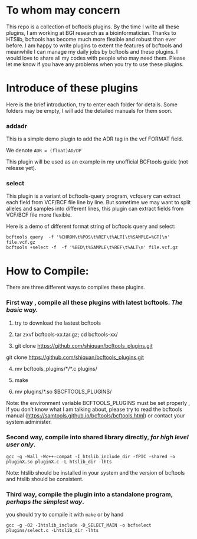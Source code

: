 # To whom may concern

This repo is a collection of bcftools plugins. By the time  I write all these plugins, I am working at BGI research as a bioinformatician. Thanks to HTSlib, bcftools has become much more flexible and robust than ever before. I am happy to write plugins to extent the features of bcftools and meanwhile I can manage my daily jobs by bcftools and these plugins. I would love to share all my codes with people who may need them. Please let me know if you have any problems when you try to use these plugins.



# Introduce of these plugins

Here is the brief introduction, try to enter each folder for details. Some folders may be empty, I will add the detailed manuals for them soon.

### addadr

This is a simple demo plugin to add the ADR tag in the vcf FORMAT field.

We denote `ADR = (float)AD/DP`

This plugin will be used as an example in my unofficial BCFtools guide (not release yet).



### select

This plugin is a variant of bcftools-query program, vcfquery can extract each field from VCF/BCF file line by line. But sometime we may want to split alleles and samples into different lines, this plugin can extract fields from VCF/BCF file more flexible.

Here is a demo of different format string of bcftools query and select:

``` 
bcftools query  -f '%CHROM\t%POS\t%REF\t%ALT[\t%SAMPLE=%GT]\n' file.vcf.gz
bcftools +select -f  -f '%BED\t%SAMPLE\t%REF\t%ALT\n' file.vcf.gz
```



# How to Compile:

There are three different ways to compiles these plugins.

### First way , compile all these plugins with latest bcftools. ***The basic way.***



1)  try to  download the lastest bcftools

2)  tar zxvf bcftools-xx.tar.gz; cd bcftools-xx/

3)  git clone https://github.com/shiquan/bcftools_plugins.git

   git clone https://github.com/shiquan/bcftools_plugins.git

4) mv bcftools_plugins/\*/\*.c  plugins/

5) make

6) mv plugins/*.so $BCFTOOLS_PLUGINS/



Note:  the environment variable BCFTOOLS_PLUGINS must be set properly , if you don’t know what I am talking about, please try to read the bcftools manual (https://samtools.github.io/bcftools/bcftools.html) or contact your system administer.



### Second way, compile into shared library directly, ***for high level user only***.

`gcc -g -Wall -Wc++-compat -I htslib_include_dir -fPIC -shared -o pluginX.so pluginX.c -L htslib_dir -lhts`

Note: htslib should be installed in your system and the version of bcftools and htslib should be consistent.



### Third way, compile the plugin into a standalone program, ***perhaps the simplest way***.

you should try to compile it with  `make` or by hand

`gcc -g -O2 -Ihtslib_include -D_SELECT_MAIN -o bcfselect plugins/select.c -Lhtslib_dir -lhts`